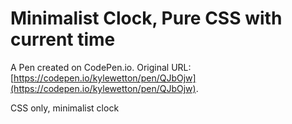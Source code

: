 # Minimalist Clock, Pure CSS with current time

A Pen created on CodePen.io. Original URL: [https://codepen.io/kylewetton/pen/QJbOjw](https://codepen.io/kylewetton/pen/QJbOjw).

CSS only, minimalist clock
